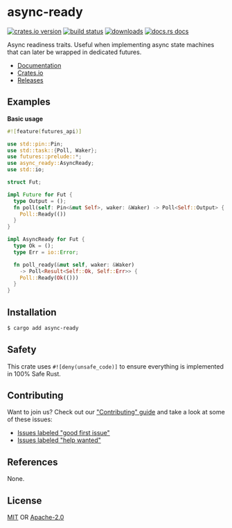 # async-ready
[![crates.io version][1]][2] [![build status][3]][4]
[![downloads][5]][6] [![docs.rs docs][7]][8]

Async readiness traits. Useful when implementing async state machines
that can later be wrapped in dedicated futures.

- [Documentation][8]
- [Crates.io][2]
- [Releases][releases]

## Examples
__Basic usage__
```rust
#![feature(futures_api)]

use std::pin::Pin;
use std::task::{Poll, Waker};
use futures::prelude::*;
use async_ready::AsyncReady;
use std::io;

struct Fut;

impl Future for Fut {
  type Output = ();
  fn poll(self: Pin<&mut Self>, waker: &Waker) -> Poll<Self::Output> {
    Poll::Ready(())
  }
}

impl AsyncReady for Fut {
  type Ok = ();
  type Err = io::Error;

  fn poll_ready(&mut self, waker: &Waker)
    -> Poll<Result<Self::Ok, Self::Err>> {
    Poll::Ready(Ok(()))
  }
}
```

## Installation
```sh
$ cargo add async-ready
```

## Safety
This crate uses ``#![deny(unsafe_code)]`` to ensure everything is implemented in
100% Safe Rust.

## Contributing
Want to join us? Check out our ["Contributing" guide][contributing] and take a
look at some of these issues:

- [Issues labeled "good first issue"][good-first-issue]
- [Issues labeled "help wanted"][help-wanted]

## References
None.

## License
[MIT](./LICENSE-MIT) OR [Apache-2.0](./LICENSE-APACHE)

[1]: https://img.shields.io/crates/v/async-ready.svg?style=flat-square
[2]: https://crates.io/crates/async-ready
[3]: https://img.shields.io/travis/yoshuawuyts/async-ready/master.svg?style=flat-square
[4]: https://travis-ci.org/yoshuawuyts/async-ready
[5]: https://img.shields.io/crates/d/async-ready.svg?style=flat-square
[6]: https://crates.io/crates/async-ready
[7]: https://img.shields.io/badge/docs-latest-blue.svg?style=flat-square
[8]: https://docs.rs/async-ready

[releases]: https://github.com/yoshuawuyts/async-ready/releases
[contributing]: https://github.com/yoshuawuyts/async-ready/blob/master.github/CONTRIBUTING.md
[good-first-issue]: https://github.com/yoshuawuyts/async-ready/labels/good%20first%20issue
[help-wanted]: https://github.com/yoshuawuyts/async-ready/labels/help%20wanted

